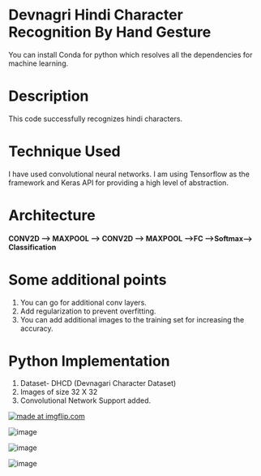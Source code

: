 # Devnagri Hindi Character Recognition By Hand Gesture

You can install Conda for python which resolves all the dependencies for machine learning.

# Description
This code successfully recognizes hindi characters.

# Technique Used

I have used convolutional neural networks.
I am using Tensorflow as the framework and Keras API for providing a high level of abstraction.

# Architecture

#### CONV2D --> MAXPOOL --> CONV2D --> MAXPOOL -->FC -->Softmax--> Classification

# Some additional points

1) You can go for additional conv layers.
2) Add regularization to prevent overfitting.
3) You can add additional images to the training set for increasing the accuracy.


# Python  Implementation

1) Dataset- DHCD (Devnagari Character Dataset)
2) Images of size 32 X 32
4) Convolutional Network Support added.


<a href="https://imgflip.com/gif/2r200c"><img src="https://i.imgflip.com/2r200c.gif" title="made at imgflip.com"/></a>





![image](https://user-images.githubusercontent.com/29300053/51090956-c8f63000-17a9-11e9-9a26-2c69f14fecf3.png)


![image](https://user-images.githubusercontent.com/29300053/51090972-e75c2b80-17a9-11e9-87d1-63f585a26465.png)


![image](https://user-images.githubusercontent.com/29300053/51090977-00fd7300-17aa-11e9-97c3-b3c839961ca0.png)

